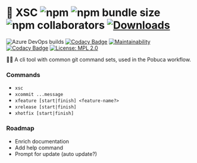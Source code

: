 # 🌵 XSC ![npm](https://img.shields.io/npm/v/@pobuca/xsc) ![npm bundle size](https://img.shields.io/bundlephobia/minzip/@pobuca/xsc) ![npm collaborators](https://img.shields.io/npm/collaborators/@pobuca/xsc) [![Downloads](https://img.shields.io/npm/dw/@pobuca/xsc)](https://www.npmjs.com/package/@pobuca/xsc)
![Azure DevOps builds](https://img.shields.io/azure-devops/build/siebendev/pobuca%20connect/141)
[![Codacy Badge](https://img.shields.io/codacy/grade/9ffa7850a79d411a99467c64efeaf5ef)](https://www.codacy.com/manual/Pobuca/xsc?utm_source=github.com&amp;utm_medium=referral&amp;utm_content=pobuca/xsc&amp;utm_campaign=Badge_Grade)
[![Maintainability](https://img.shields.io/codeclimate/maintainability-percentage/pobuca/xsc)](https://codeclimate.com/github/pobuca/xsc/maintainability)
[![Codacy Badge](https://img.shields.io/codacy/coverage/9ffa7850a79d411a99467c64efeaf5ef/master)](https://www.codacy.com/manual/pobuca/xsc?utm_source=github.com&utm_medium=referral&utm_content=pobuca/xsc&utm_campaign=Badge_Coverage)
[![License: MPL 2.0](https://img.shields.io/badge/License-MPL%202.0-brightgreen.svg)](https://opensource.org/licenses/MPL-2.0)

👩‍💻 A cli tool with common git command sets, used in the Pobuca workflow.

### Commands
- `xsc`
- `xcommit ...message`
- `xfeature [start|finish] <feature-name?>`
- `xrelease [start|finish]`
- `xhotfix [start|finish]`

### Roadmap
- Enrich documentation
- Add help command
- Prompt for update (auto update?)